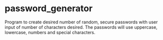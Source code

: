 # password_generator
Program to create desired number of random, secure passwords with user input of number of characters desired. The passwords will use uppercase, lowercase, numbers and special characters.
